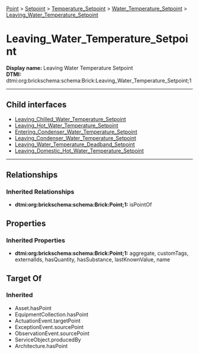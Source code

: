 [Point](../../../../Point.md) > [Setpoint](../../../Setpoint.md) > [Temperature_Setpoint](../../Temperature_Setpoint.md) > [Water_Temperature_Setpoint](../Water_Temperature_Setpoint.md) > [Leaving_Water_Temperature_Setpoint](.)
# Leaving_Water_Temperature_Setpoint

**Display name:** Leaving Water Temperature Setpoint<br />
**DTMI:** dtmi:org:brickschema:schema:Brick:Leaving_Water_Temperature_Setpoint;1

---


## Child interfaces
* [Leaving_Chilled_Water_Temperature_Setpoint](Leaving_Chilled_Water_Temperature_Setpoint.md)
* [Leaving_Hot_Water_Temperature_Setpoint](Leaving_Hot_Water_Temperature_Setpoint.md)
* [Entering_Condenser_Water_Temperature_Setpoint](Entering_Condenser_Water_Temperature_Setpoint.md)
* [Leaving_Condenser_Water_Temperature_Setpoint](Leaving_Condenser_Water_Temperature_Setpoint.md)
* [Leaving_Water_Temperature_Deadband_Setpoint](Leaving_Water_Temperature_Deadband_Setpoint.md)
* [Leaving_Domestic_Hot_Water_Temperature_Setpoint](../Hot_Water_Temperature_Setpoint/Domestic_Hot_Water_Temperature_Setpoint/Leaving_Domestic_Hot_Water_Temperature_Setpoint.md)

---
## Relationships
### Inherited Relationships
* **dtmi:org:brickschema:schema:Brick:Point;1:** isPointOf
## Properties
### Inherited Properties
* **dtmi:org:brickschema:schema:Brick:Point;1:** aggregate, customTags, externalIds, hasQuantity, hasSubstance, lastKnownValue, name
## Target Of
### Inherited
* Asset.hasPoint
* EquipmentCollection.hasPoint
* ActuationEvent.targetPoint
* ExceptionEvent.sourcePoint
* ObservationEvent.sourcePoint
* ServiceObject.producedBy
* Architecture.hasPoint

